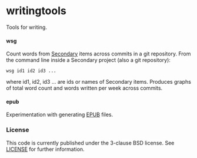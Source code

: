 # writingtools

Tools for writing.

#### wsg

Count words from [Secondary](https://github.com/bdzimmer/secondary) items across commits in a git repository. From the command line inside a Secondary project (also a git repository):

    wsg id1 id2 id3 ...

where id1, id2, id3 ... are ids or names of Secondary items. Produces graphs of total word count and words written per week across commits.

#### epub

Experimentation with generating [EPUB](https://en.wikipedia.org/wiki/EPUB) files.

### License

This code is currently published under the 3-clause BSD license. See [LICENSE](LICENSE) for further information.